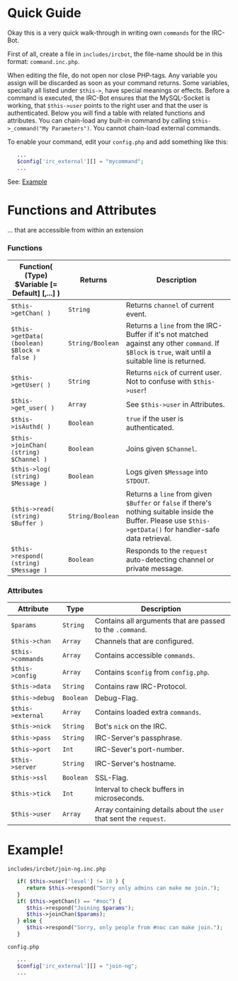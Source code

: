 # Quick Guide

Okay this is a very quick walk-through in writing own `commands` for the IRC-Bot.

First of all, create a file in `includes/ircbot`, the file-name should be in this format: `command.inc.php`.

When editing the file, do not open nor close PHP-tags.
Any variable you assign will be discarded as soon as your command returns.
Some variables, specially all listed under `$this->`, have special meanings or effects.
Before a command is executed, the IRC-Bot ensures that the MySQL-Socket is working, that `$this->user` points to the right user and that the user is authenticated.
Below you will find a table with related functions and attributes.
You can chain-load any built-in command by calling `$this->_command("My Parameters")`.
You cannot chain-load external commands.

To enable your command, edit your `config.php` and add something like this:
```php
   ...
   $config['irc_external'][] = "mycommand";
   ...
```

See: [Example](#example)

# Functions and Attributes
... that are accessible from within an extension

### <a name="glob.func">Functions</a>

Function( (Type) $Variable [= Default] [,...] ) | Returns | Description
--- | --- | ---
`$this->getChan( )` | `String` | Returns `channel` of current event.
`$this->getData( (boolean) $Block = false )` | `String/Boolean` | Returns a `line` from the IRC-Buffer if it's not matched against any other `command`. If `$Block` is `true`, wait until a suitable line is returned.
`$this->getUser( )` | `String` | Returns `nick` of current user. Not to confuse with `$this->user`!
`$this->get_user( )` | `Array` | See `$this->user` in Attributes.
`$this->isAuthd( )` | `Boolean` | `true` if the user is authenticated.
`$this->joinChan( (string) $Channel )` | `Boolean` | Joins given `$Channel`.
`$this->log( (string) $Message )` | `Boolean` | Logs given `$Message` into `STDOUT`.
`$this->read( (string) $Buffer )` | `String/Boolean` | Returns a `line` from given `$Buffer` or `false` if there's nothing suitable inside the Buffer. Please use `$this->getData()` for handler-safe data retrieval.
`$this->respond( (string) $Message )` | `Boolean` | Responds to the `request` auto-detecting channel or private message.

### <a name="glob.attr">Attributes</a>
Attribute | Type | Description
--- | --- | --- 
`$params` | `String` | Contains all arguments that are passed to the `.command`.
`$this->chan` | `Array` | Channels that are configured.
`$this->commands` | `Array` | Contains accessible `commands`.
`$this->config` | `Array` | Contains `$config` from `config.php`.
`$this->data` | `String` | Contains raw IRC-Protocol.
`$this->debug` | `Boolean` | Debug-Flag.
`$this->external` | `Array` | Contains loaded extra `commands`.
`$this->nick` | `String` | Bot's `nick` on the IRC.
`$this->pass` | `String` | IRC-Server's passphrase.
`$this->port` | `Int` | IRC-Sever's port-number.
`$this->server` | `String` | IRC-Server's hostname.
`$this->ssl` | `Boolean` | SSL-Flag.
`$this->tick` | `Int` | Interval to check buffers in microseconds.
`$this->user` | `Array` | Array containing details about the `user` that sent the `request`.

# <a name="example">Example!</a>

`includes/ircbot/join-ng.inc.php`
```php
   if( $this->user['level'] != 10 ) {
      return $this->respond("Sorry only admins can make me join.");
   }
   if( $this->getChan() == "#noc") {
      $this->respond("Joining $params");
      $this->joinChan($params);
   } else {
      $this->respond("Sorry, only people from #noc can make join.");
   }
```

`config.php`
```php
   ...
   $config['irc_external'][] = "join-ng";
   ...
```